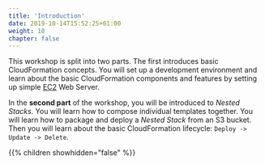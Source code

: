 ```yaml
---
title: 'Introduction'
date: 2019-10-14T15:52:25+01:00
weight: 10
chapter: false
---
```


This workshop is split into two parts. The first introduces basic CloudFormation concepts. You will set up a development environment and learn about the basic CloudFormation components and features by setting up simple [EC2](https://aws.amazon.com/ec2/) Web Server. 

In the **second part** of the workshop, you will be introduced to _Nested Stacks_. You will learn how to compose individual templates together. You will  learn how to package and deploy a _Nested Stack_ from an S3 bucket. Then you will learn about the basic CloudFormation lifecycle: `Deploy -> Update -> Delete`.


{{% children showhidden="false" %}}
